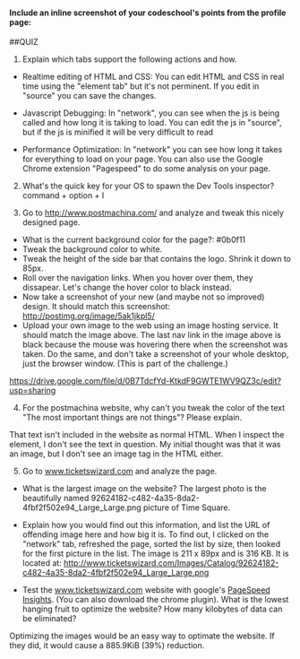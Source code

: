 #### Include an inline screenshot of your codeschool's points from the profile page:

<!-- Modify the Markdown to include your answers. Don't delete the questions! -->

##QUIZ
1. Explain which tabs support the following actions and how.
  * Realtime editing of HTML and CSS:
		You can edit HTML and CSS in real time using the "element tab" but it's not perminent. If you edit in "source" you can save the changes.

  * Javascript Debugging:
		In "network", you can see when the js is being called and how long it is taking to load. You can edit the js in "source", but if the js is minified it will be very difficult to read

  * Performance Optimization: In "network" you can see how long it takes for everything to load on your page. You can also use the Google Chrome extension "Pagespeed" to do some analysis on your page.


2. What's the quick key for your OS to spawn the Dev Tools inspector?
		command + option + I

3. Go to http://www.postmachina.com/ and analyze and tweak this nicely designed page.
  * What is the current background color for the page?: #0b0f11
  * Tweak the background color to white.
  * Tweak the height of the side bar that contains the logo.  Shrink it down to 85px.
  * Roll over the navigation links.  When you hover over them, they dissapear.  Let's change the hover color to black instead.
  * Now take a screenshot of your new (and maybe not so improved) design.  It should match this screenshot: http://postimg.org/image/5ak1jkpl5/
  * Upload your own image to the web using an image hosting service.  It should match the image above. The last nav link in the image above is black because the mouse was hovering there when the screenshot was taken. Do the same, and don't take a screenshot of your whole desktop, just the browser window. (This is part of the challenge.)


https://drive.google.com/file/d/0B7TdcfYd-KtkdF9GWTE1WV9QZ3c/edit?usp=sharing

4. For the postmachina website, why can't you tweak the color of the text "The most important things are not things"?  Please explain.

That text isn't included in the website as normal HTML. When I inspect the element, I don't see the text in question. My initial thought was that it was an image, but I don't see an image tag in the HTML either.

5. Go to www.ticketswizard.com and analyze the page.  
  * What is the largest image on the website?
    The largest photo is the beautifully named 92624182-c482-4a35-8da2-4fbf2f502e94_Large_Large.png picture of Time Square. 
  * Explain how you would find out this information, and list the URL of offending image here and how big it is.
    To find out, I clicked on the "network" tab, refreshed the page, sorted the list by size, then looked for the first picture in the list. The image is 211 x 89px and is 316 KB. It is located at:
http://www.ticketswizard.com/Images/Catalog/92624182-c482-4a35-8da2-4fbf2f502e94_Large_Large.png

* Test the www.ticketswizard.com website with google's [PageSpeed Insights](http://www.ticketswizard.com/).  (You can also download the chrome plugin).  What is the lowest hanging fruit to optimize the website?  How many kilobytes of data can be eliminated?

Optimizing the images would be an easy way to optimate the website. If they did, it would cause a 885.9KiB (39%) reduction.
